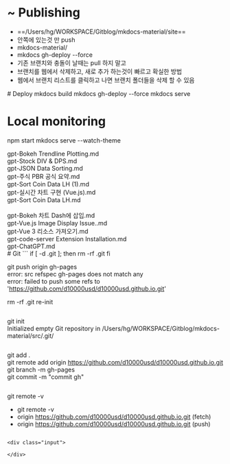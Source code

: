 
# ~ Publishing
- ==/Users/hg/WORKSPACE/Gitblog/mkdocs-material/site==
- 안쪽에 있는것 만 push
- mkdocs-material/
- mkdocs gh-deploy --force
- 기존 브랜치와 충돌이 날때는 pull 하지 말고    
- 브랜치를 웹에서 삭제하고, 새로 추가 하는것이 빠르고 확실한 방법  
- 웹에서 브랜치 리스트를 클릭하고 나면 브랜치 폴더들을 삭제 할 수 있음    
<div class="input">  

</div>
# Deploy  
mkdocs build  
mkdocs gh-deploy --force  
mkdocs serve
<div class="input">  

</div>


# Local monitoring
npm start 
mkdocs serve --watch-theme  
<div class="input">  
gpt-Bokeh Trendline Plotting.md  <br>
gpt-Stock DIV & DPS.md  <br>
gpt-JSON Data Sorting.md  <br>
gpt-주식 PBR 공식 요약.md  <br>
gpt-Sort Coin Data LH (1).md  <br>
gpt-실시간 차트 구현 (Vue.js).md  <br>
gpt-Sort Coin Data LH.md  <br><br>
gpt-Bokeh 차트 Dash에 삽입.md  <br>
gpt-Vue.js Image Display Issue..md  <br>
gpt-Vue 3 리소스 가져오기.md  <br>
gpt-code-server Extension Installation.md  <br>
gpt-ChatGPT.md  <br>
</div>
# Git 
  ```
  if [ -d .git ]; then  
    rm -rf .git  
  fi

  git push origin gh-pages  
  error: src refspec gh-pages does not match any  
  error: failed to push some refs to 
  'https://github.com/d10000usd/d10000usd.github.io.git'  

  rm -rf .git
  re-init
  ```

```
git init  
Initialized empty 
Git repository in /Users/hg/WORKSPACE/Gitblog/mkdocs-material/src/.git/   
```

```
git add .  
git remote add origin https://github.com/d10000usd/d10000usd.github.io.git  
git branch -m gh-pages  
git commit -m "commit gh"  
```
```
git remote -v  
- git remote -v  
- origin  https://github.com/d10000usd/d10000usd.github.io.git (fetch)  
- origin  https://github.com/d10000usd/d10000usd.github.io.git (push)  
```

<div class="input">  

</div>